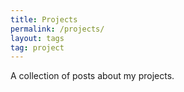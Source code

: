 ```yaml
---
title: Projects
permalink: /projects/
layout: tags
tag: project
---
```


A collection of posts about my projects.